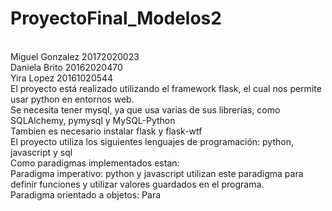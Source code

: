 # ProyectoFinal_Modelos2
<br />
Miguel Gonzalez 20172020023
<br />
Daniela Brito 20162020470
<br />
Yira Lopez 20161020544
<br />
El proyecto está realizado utilizando el framework flask, el cual nos permite usar python en entornos web. <br />
Se necesita tener mysql, ya que usa varias de sus librerías, como SQLAlchemy, pymysql y MySQL-Python <br />
Tambien es necesario instalar flask y flask-wtf<br />
El proyecto utiliza los siguientes lenguajes de programación: python, javascript y sql <br />
Como paradigmas implementados estan:<br />
Paradigma imperativo: python y javascript utilizan este paradigma para definir funciones y utilizar valores guardados en el programa.<br />
Paradigma orientado a objetos: Para
